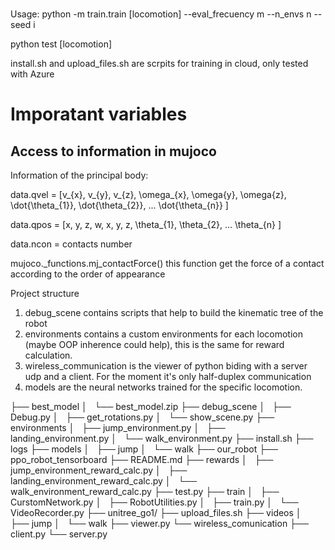 # 

Usage: python -m train.train [locomotion] --eval_frecuency m --n_envs n --seed i

python test [locomotion]

install.sh and upload_files.sh are scrpits for training in cloud, only tested with Azure

# Imporatant variables

## Access to information in mujoco

Information of the principal body: 

data.qvel = \[v_{x}, v_{y}, v_{z}, 
			\omega_{x}, \omega{y}, \omega{z},
			\dot{\theta_{1}}, \dot{\theta_{2}}, ...
			\dot{\theta_{n}} \]

data.qpos = \[x, y, z, 
			w, x, y, z,
			\theta_{1}, \theta_{2}, ...
			\theta_{n} \]

data.ncon = contacts number

mujoco._functions.mj_contactForce() this function get the force of a contact according to the order of appearance

Project structure 

1. debug_scene contains scripts that help to build the kinematic tree of the robot
2. environments contains a custom environments for each locomotion (maybe OOP inherence could help), this is the same for reward calculation.
3. wireless_communication is the viewer of python biding with a server udp and a client. For the moment it's only half-duplex communication
4. models are the neural networks trained for the specific locomotion.


├── best_model
│   └── best_model.zip
├── debug_scene
│   ├── Debug.py
│   ├── get_rotations.py
│   └── show_scene.py
├── environments
│   ├── jump_environment.py
│   ├── landing_environment.py
│   └── walk_environment.py
├── install.sh
├── logs
├── models
│   ├── jump
│   └── walk
├── our_robot
├── ppo_robot_tensorboard
├── README.md
├── rewards
│   ├── jump_environment_reward_calc.py
│   ├── landing_environment_reward_calc.py
│   └── walk_environment_reward_calc.py
├── test.py
├── train
│   ├── CurstomNetwork.py
│   ├── RobotUtilities.py
│   ├── train.py
│   └── VideoRecorder.py
├── unitree_go1/
├── upload_files.sh
├── videos
│   ├── jump
│   └── walk
├── viewer.py
└── wireless_comunication
    ├── client.py
    └── server.py
